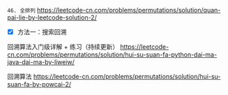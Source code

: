 
`46. 全排列` https://leetcode-cn.com/problems/permutations/solution/quan-pai-lie-by-leetcode-solution-2/
- [x] 方法一：搜索回溯

回溯算法入门级详解 + 练习（持续更新） https://leetcode-cn.com/problems/permutations/solution/hui-su-suan-fa-python-dai-ma-java-dai-ma-by-liweiw/

回溯算法 https://leetcode-cn.com/problems/permutations/solution/hui-su-suan-fa-by-powcai-2/
